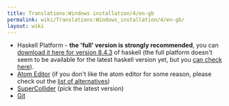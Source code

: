 ```yaml
---
title: Translations:Windows installation/4/en-gb
permalink: wiki/Translations:Windows_installation/4/en-gb/
layout: wiki
---
```


-   Haskell Platform - **the 'full' version is strongly recommended**,
    you can [download it here for version
    8.4.3](https://www.haskell.org/platform/download/8.4.3/HaskellPlatform-8.4.3-full-x86_64-setup.exe)
    of haskell (the full platform doesn't seem to be available for the
    latest haskell version yet, but you [can check
    here](https://www.haskell.org/platform/windows.html)).
-   [Atom Editor](https://atom.io/) (if you don't like the atom editor
    for some reason, please check out the [list of
    alternatives](/wiki/List_of_tidal_editors "wikilink"))
-   [SuperCollider](http://supercollider.github.io/download) (pick the
    latest version)
-   [Git](https://git-scm.com/)
